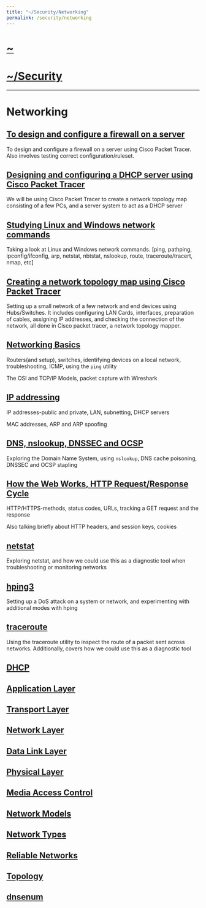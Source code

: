 ```yaml
---
title: "~/Security/Networking"
permalink: /security/networking
---
```


# [~](../../../README.md)

# [~/Security](../../security.md)

---

# Networking

## [To design and configure a firewall on a server](firewall/firewall.md)

To design and configure a firewall on a server using Cisco Packet Tracer. Also involves testing correct configuration/ruleset. 

## [Designing and configuring a DHCP server using Cisco Packet Tracer](dhcp-server/dhcp-server.md)

We will be using Cisco Packet Tracer to create a network topology map consisting of a few PCs, and a server system to act as a DHCP server

## [Studying Linux and Windows network commands](commandline-networking-tools-linux-windows/commandline-networking-tools.md)

Taking a look at Linux and Windows network commands. [ping, pathping, ipconfig/ifconfig, arp, netstat, nbtstat, nslookup, route, traceroute/tracert, nmap, etc]

## [Creating a network topology map using Cisco Packet Tracer](topologymap/topology.md)

Setting up a small network of a few network and end devices using Hubs/Switches. It includes configuring LAN Cards, interfaces, preparation of cables, assigning IP addresses, and checking the connection of the network, all done in Cisco packet tracer, a network topology mapper.

## [Networking Basics](networking_basix.md)

Routers(and setup), switches, identifying devices on a local network, troubleshooting, ICMP, using the `ping` utility

The OSI and TCP/IP Models, packet capture with Wireshark

## [IP addressing](ip_addressing.md)

IP addresses-public and private, LAN, subnetting, DHCP servers

MAC addresses, ARP and ARP spoofing

## [DNS, nslookup, DNSSEC and OCSP](dns.md)

Exploring the Domain Name System, using `nslookup`, DNS cache poisoning, DNSSEC and OCSP stapling

## [How the Web Works, HTTP Request/Response Cycle](web.md)

HTTP/HTTPS-methods, status codes, URLs, tracking a GET request and the response

Also talking briefly about HTTP headers, and session keys, cookies

## [netstat](netstat_linux.html)

Exploring netstat, and how we could use this as a diagnostic tool when troubleshooting or monitoring networks

## [hping3](hping3.html)

Setting up a DoS attack on a system or network, and experimenting with additional modes with hping

## [traceroute](traceroute.html)

Using the traceroute utility to inspect the route of a packet sent across networks. Additionally, covers how we could use this as a diagnostic tool

## [DHCP](dhcp.md)

## [Application Layer](application-layer.md)

## [Transport Layer](transport-layer.md)

## [Network Layer](network-layer.md)

## [Data Link Layer](data-link-layer.md)

## [Physical Layer](physical-layer.md)

## [Media Access Control](media-access-control.md)

## [Network Models](network-models.mdj)

## [Network Types](network-types.md)

## [Reliable Networks](reliable-networks.md)

## [Topology](topology.md)

## [dnsenum](dnsenum.md)
